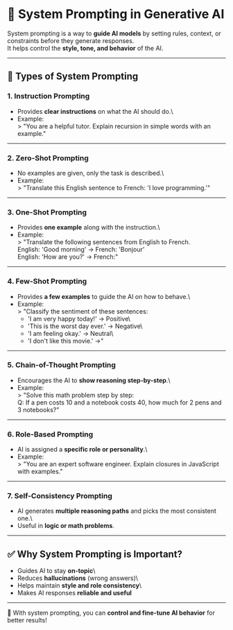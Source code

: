 # 🧠 System Prompting in Generative AI

System prompting is a way to **guide AI models** by setting rules,
context, or constraints before they generate responses.\
It helps control the **style, tone, and behavior** of the AI.

------------------------------------------------------------------------

## 🔹 Types of System Prompting

### 1. **Instruction Prompting**

-   Provides **clear instructions** on what the AI should do.\
-   Example:\
    \> "You are a helpful tutor. Explain recursion in simple words with
    an example."

------------------------------------------------------------------------

### 2. **Zero-Shot Prompting**

-   No examples are given, only the task is described.\
-   Example:\
    \> "Translate this English sentence to French: 'I love
    programming.'"

------------------------------------------------------------------------

### 3. **One-Shot Prompting**

-   Provides **one example** along with the instruction.\
-   Example:\
    \> "Translate the following sentences from English to French.\
    English: 'Good morning' → French: 'Bonjour'\
    English: 'How are you?' → French:"

------------------------------------------------------------------------

### 4. **Few-Shot Prompting**

-   Provides **a few examples** to guide the AI on how to behave.\
-   Example:\
    \> "Classify the sentiment of these sentences:
    -   'I am very happy today!' → Positive\
    -   'This is the worst day ever.' → Negative\
    -   'I am feeling okay.' → Neutral\
    -   'I don't like this movie.' →"

------------------------------------------------------------------------

### 5. **Chain-of-Thought Prompting**

-   Encourages the AI to **show reasoning step-by-step**.\
-   Example:\
    \> "Solve this math problem step by step:\
    Q: If a pen costs 10 and a notebook costs 40, how much for 2 pens
    and 3 notebooks?"

------------------------------------------------------------------------

### 6. **Role-Based Prompting**

-   AI is assigned a **specific role or personality**.\
-   Example:\
    \> "You are an expert software engineer. Explain closures in
    JavaScript with examples."

------------------------------------------------------------------------

### 7. **Self-Consistency Prompting**

-   AI generates **multiple reasoning paths** and picks the most
    consistent one.\
-   Useful in **logic or math problems**.

------------------------------------------------------------------------

## ✅ Why System Prompting is Important?

-   Guides AI to stay **on-topic**\
-   Reduces **hallucinations** (wrong answers)\
-   Helps maintain **style and role consistency**\
-   Makes AI responses **reliable and useful**

------------------------------------------------------------------------

🚀 With system prompting, you can **control and fine-tune AI behavior**
for better results!
